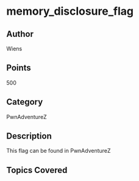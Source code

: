 # memory_disclosure_flag

## Author
Wiens
## Points
500
## Category
PwnAdventureZ
## Description
This flag can be found in PwnAdventureZ
## Topics Covered

